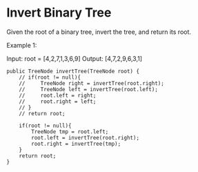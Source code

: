 # Invert Binary Tree

Given the root of a binary tree, invert the tree, and return its root.

Example 1:


Input: root = [4,2,7,1,3,6,9]
Output: [4,7,2,9,6,3,1]


    public TreeNode invertTree(TreeNode root) {
        // if(root != null){
        //     TreeNode right = invertTree(root.right);
        //     TreeNode left = invertTree(root.left);
        //     root.left = right;
        //     root.right = left;
        // }
        // return root;
        
        if(root != null){
            TreeNode tmp = root.left;
            root.left = invertTree(root.right);
            root.right = invertTree(tmp);
        }
        return root;
    }
